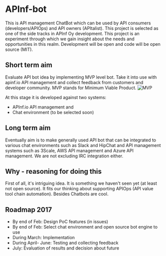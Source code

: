 # APInf-bot
This is API management ChatBot which can be used by API consumers (developers/APIOps) and API owners (APItalist). This project is selected as one of the side tracks in APInf Oy development. This project is an experiment through which we gain insight about the needs and opportunities in this realm. Development will be open and code will be open source (MIT). 


## Short term aim  

Evaluate API bot idea by implementing MVP level bot. Take it into use with apinf.io API management and collect feedback from customers and developer community. MVP stands for Minimum Viable Product. 
![MVP](https://pbs.twimg.com/media/C4sSZURW8AA8k7S.jpg:large)

At this stage it is developed against two systems: 

- APInf.io API management and 
- Chat environment (to be selected soon)

## Long term aim  
Eventually aim is to make generally used API bot that can be integrated to various chat environments such as Slack and HipChat and API management systems such as 3Scale, AWS API management and Azure API management. We are not excluding IRC integration either. 

## Why - reasoning for doing this
First of all, it's intriguing idea. It is something we haven't seen yet (at least not open source). It fits our thinking about supporting APIOps (API value tool chain automation). Besides Chatbots are cool.  

## Roadmap 2017

- By end of Feb: Design PoC features (in issues)
- By end of Feb: Select chat environment and open source bot engine to use
- During March: Implementation 
- During April- June: Testing and collecting feedback
- July: Evaluation of results and decision about future
